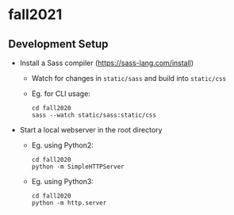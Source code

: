 # fall2021

## Development Setup
- Install a Sass compiler (https://sass-lang.com/install)
  - Watch for changes in `static/sass` and build into `static/css`
  - Eg. for CLI usage: 
    
    ```
    cd fall2020
    sass --watch static/sass:static/css
    ```
- Start a local webserver in the root directory
  - Eg. using Python2:
    
    ```
    cd fall2020
    python -m SimpleHTTPServer
    ```
  - Eg. using Python3:
    
    ```
    cd fall2020
    python -m http.server
    ```
